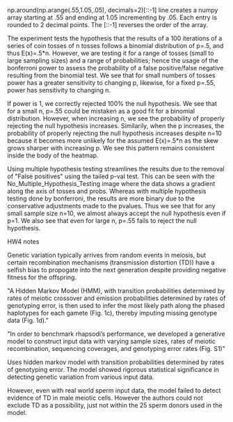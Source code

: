 np.around(np.arange(.55,1.05,.05), decimals=2)[::-1] 
line creates a numpy array starting at .55 and ending at 1.05 incrementing by .05. Each entry is rounded to 2 decimal points. The [::-1] reverses the order of the array.

The experiment tests the hypothesis that the results of a 100 iterations of a series of coin tosses of n tosses 
follows a binomial distribution of p=.5, and thus E(x)=.5*n. However, we are testing it for a range of tosses 
(small to large sampling sizes) and a range of probabilities; hence the usage of the bonferroni power to assess 
the probability of a false positive/false negative resulting from the binomial test. We see that for small 
numbers of tosses power has a greater sensitivity to changing p, likewise, for a fixed p=.55, power has sensitivity
to changing n. 

If power is 1, we correctly rejected 100% the null hypothesis. We see that for a small n, p=.55 could be mistaken 
as a good fit for a binomial distribution. However, when increasing n, we see the probability of properly rejecting the 
null hypothesis increases. Similarily, when the p increases, the probability of properly rejecting the null hypothesis
increases despite n=10 because it becomes more unlikely for the assumed E(x)=.5*n as the skew grows sharper with increasing p. 
We see this pattern remains consistent inside the body of the heatmap.

Using multiple hypothesis testing streamlines the results due to the removal of "False positives" using the tailed p-val test.
This can be seen with the No_Multiple_Hypothesis_Testing image where the data shows a gradient along the axis of tosses and probs. 
Whereas with multiple hypothesis testing done by bonferroni, the results are more binary due to the conservative adjustments made 
to the pvalues. Thus we see that for any small sample size n=10, we almost always accept the null hypothesis even if p=1. We 
also see that even for large n, p=.55 fails to reject the null hypothesis.

HW4 notes

Genetic variation typically arrives from random events in meiosis, but certain recombination mechanisms (transmission distortion (TD)) have a selfish bias to propogate into the next generation despite providing negative fitness for the offspring.

"A Hidden Markov Model (HMM), with transition probabilities determined by rates of meiotic crossover and emission probabilities determined by rates of genotyping error, is then used to infer the most likely path along the phased haplotypes for each gamete (Fig. 1c), thereby imputing missing genotype data (Fig. 1d)."

"In order to benchmark rhapsodi’s performance, we developed a generative model to construct input data with varying sample sizes, rates of meiotic recombination, sequencing coverages, and genotyping error rates (Fig. S1)"

Uses hidden markov model with transition probabilities determined by rates of genotyping error. The model showed rigorous statistical significance in detecting genetic variation from various input data.

However, even with real world sperm input data, the model failed to detect evidence of TD in male meiotic cells. However the authors could not exclude TD as a possibility, just not within the 25 sperm donors used in the model.
